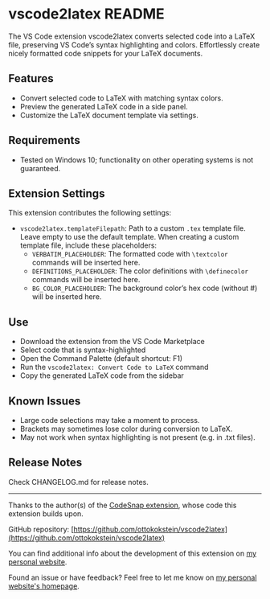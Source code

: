 # vscode2latex README

The VS Code extension vscode2latex converts selected code into a LaTeX file, preserving VS Code’s syntax highlighting and colors. Effortlessly create nicely formatted code snippets for your LaTeX documents.

## Features

- Convert selected code to LaTeX with matching syntax colors.
- Preview the generated LaTeX code in a side panel.
- Customize the LaTeX document template via settings.

## Requirements

- Tested on Windows 10; functionality on other operating systems is not guaranteed.

## Extension Settings

This extension contributes the following settings:

- `vscode2latex.templateFilepath`: Path to a custom `.tex` template file. Leave empty to use the default template. When creating a custom template file, include these placeholders:
    - `VERBATIM_PLACEHOLDER`: The formatted code with `\textcolor` commands will be inserted here.
    - `DEFINITIONS_PLACEHOLDER`: The color definitions with `\definecolor` commands will be inserted here.
    - `BG_COLOR_PLACEHOLDER`: The background color’s hex code (without #) will be inserted here.

## Use

- Download the extension from the VS Code Marketplace
- Select code that is syntax-highlighted
- Open the Command Palette (default shortcut: F1)
- Run the `vscode2latex: Convert Code to LaTeX` command
- Copy the generated LaTeX code from the sidebar

## Known Issues

- Large code selections may take a moment to process.
- Brackets may sometimes lose color during conversion to LaTeX.
- May not work when syntax highlighting is not present (e.g. in .txt files).

## Release Notes

Check CHANGELOG.md for release notes.

---

Thanks to the author(s) of the [CodeSnap extension](https://github.com/kufii/CodeSnap), whose code this extension builds upon.

GitHub repository: [https://github.com/ottokokstein/vscode2latex](https://github.com/ottokokstein/vscode2latex)

You can find additional info about the development of this extension on [my personal website](https://ottokokstein.github.io/vscode2latex.html).

Found an issue or have feedback? Feel free to let me know on [my personal website's homepage](https://ottokokstein.github.io).
